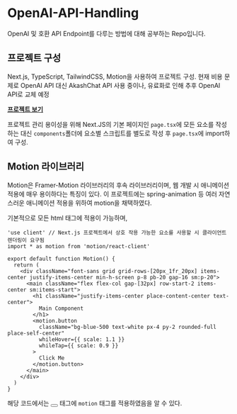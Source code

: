 # OpenAI-API-Handling

OpenAI 및 호환 API Endpoint를 다루는 방법에 대해 공부하는 Repo입니다.

## 프로젝트 구성

Next.js, TypeScript, TailwindCSS, Motion을 사용하여 프로젝트 구성.
현재 비용 문제로 OpenAI API 대신 AkashChat API 사용 중이나, 유료화로 인해 추후 OpenAI API로 교체 예정

**[프로젝트 보기](https://apihandle.jmin.me)**

프로젝트 관리 용이성을 위해 Next.JS의 기본 페이지인 `page.tsx`에 모든 요소를 작성하는 대신 `components`폴더에 요소별 스크립트를 별도로 작성 후 `page.tsx`에 import하여 구성.

## Motion 라이브러리

Motion은 Framer-Motion 라이브러리의 후속 라이브러리이며, 웹 개발 시 애니메이션 적용에 매우 용이하다는 특징이 있다.
이 프로젝트에는 spring-animation 등 여러 자연스러운 애니메이션 적용을 위하여 motion을 채택하였다.

기본적으로 모든 html 태그에 적용이 가능하며,

```tsx
'use client' // Next.js 프로젝트에서 상호 작용 가능한 요소를 사용할 시 클라이언트 렌더링이 요구됨
import * as motion from 'motion/react-client'

export default function Motion() {
  return (
    <div className="font-sans grid grid-rows-[20px_1fr_20px] items-center justify-items-center min-h-screen p-8 pb-20 gap-16 sm:p-20">
      <main className="flex flex-col gap-[32px] row-start-2 items-center sm:items-start">
        <h1 className="justify-items-center place-content-center text-center">
          Main Component
        </h1>
        <motion.button
          className="bg-blue-500 text-white px-4 py-2 rounded-full place-self-center"
          whileHover={{ scale: 1.1 }}
          whileTap={{ scale: 0.9 }}
        >
          Click Me
        </motion.button>
      </main>
    </div>
  )
}
```

해당 코드에서는 <button></button> 태그에 `motion` 태그를 적용하였음을 알 수 있다.
